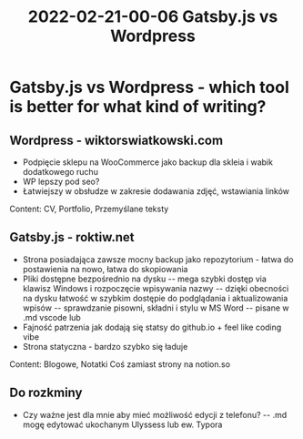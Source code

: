 ﻿---
title: "2022-02-21-00-06 Gatsby.js vs Wordpress"
metaTitle: "Gatsby.js vs Wordpress - Wiktor Świątkowski"
metaDescription: "Gatsby.js vs Wordpress - Wiktor Świątkowski blog"
---

# Gatsby.js vs Wordpress - which tool is better for what kind of writing?

## Wordpress - wiktorswiatkowski.com
- Podpięcie sklepu na WooCommerce jako backup dla skleia i wabik dodatkowego ruchu
- WP lepszy pod seo?
- Łatwiejszy w obsłudze w zakresie dodawania zdjęć, wstawiania linków

Content: CV, Portfolio, Przemyślane teksty

## Gatsby.js - roktiw.net
- Strona posiadająca zawsze mocny backup jako repozytorium - łatwa do postawienia na nowo, łatwa do skopiowania
- Pliki dostępne bezpośrednio na dysku
-- mega szybki dostęp via klawisz Windows i rozpoczęcie wpisywania nazwy
-- dzięki obecności na dysku łatwość w szybkim dostępie do podglądania i aktualizowania wpisów
-- sprawdzanie pisowni, składni i stylu w MS Word
-- pisane w .md vscode lub 
- Fajność patrzenia jak dodają się statsy do github.io + feel like coding vibe
- Strona statyczna - bardzo szybko się ładuje

Content: Blogowe, Notatki
Coś zamiast strony na notion.so

## Do rozkminy
- Czy ważne jest dla mnie aby mieć możliwość edycji z telefonu?
-- .md mogę edytować ukochanym Ulyssess lub ew. Typora
